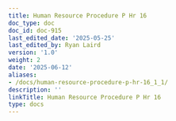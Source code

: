 ```yaml
---
title: Human Resource Procedure P Hr 16
doc_type: doc
doc_id: doc-915
last_edited_date: '2025-05-25'
last_edited_by: Ryan Laird
version: '1.0'
weight: 2
date: '2025-06-12'
aliases:
- /docs/human-resource-procedure-p-hr-16_1_1/
description: ''
linkTitle: Human Resource Procedure P Hr 16
type: docs
---
```


<!-- Unsupported block type: table_of_contents -->

<!-- Unsupported block type: unsupported -->
